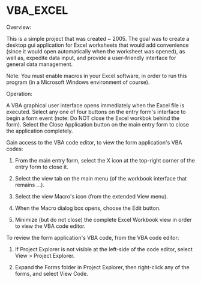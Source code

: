 # VBA_EXCEL
Overview:

This is a simple project that was created ~ 2005. The goal was to create a desktop gui application for Excel worksheets
that would add convenience (since it would open automatically when the worksheet was opened), as well as,
expedite data input, and provide a user-friendly interface for general data management.

Note: You must enable macros in your Excel software, in order to run this program (in a Microsoft Windows environment of course).


Operation:

A VBA graphical user interface opens immediately when the Excel file is executed.
Select any one of four buttons on the entry form's interface to begin a form event
(note: Do NOT close the Excel workbok behind the form).
Select the Close Application button on the main entry form to close the application completely.


Gain access to the VBA code editor, to view the form application's VBA codes:

 1. From the main entry form, select the X icon at the top-right corner of the entry form to close it.

 2. Select the view tab on the main menu (of the workbook interface that remains ...).

 3. Select the view Macro's icon (from the extended View menu).

 4. When the Macro dialog box opens, choose the Edit button.

 5. Minimize (but do not close) the complete Excel Workbook view in order to view the VBA code editor.


To review the form application's VBA code, from the VBA code editor:

 1. If Project Explorer is not visible at the left-side of the code editor, select View > Project Explorer.

 2. Expand the Forms folder in Project Explorer, then right-click any of the forms, and select View Code.

